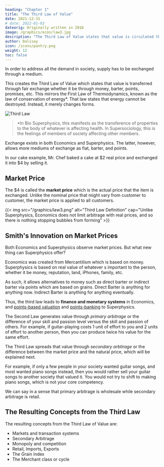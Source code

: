 ```yaml
---
heading: "Chapter 1"
title: "The Third Law of Value"
date: 2021-12-31
# date: 2022-01-03
dateorig: Originally written in 2016
image: /graphics/econ/law3.jpg
description: "The Third Law of Value states that value is circulated through the economy through fair exchanges."
author: Dalisay
icon: /icons/pantry.png
weight: 12
toc: false
---
```



<!-- Commercial system focuses on self-interest 
A lot of work is duplicated 
coordinates work, investments, resources (supply/demand)    -->


In order to address all the demand in society, supply has to be exchanged through a medium. 

This creates the Third Law of Value which states that value is transferred through fair exchange whether it be through money, barter, points, promises, etc. This mirrors the First Law of Thermodynamics, known as the law of conservation of energy*. That law states that energy cannot be destroyed. Instead, it merely changes forms.


![Third Law](/graphics/econ/law3.jpg)

> *In Bio Superphysics, this manifests as the transference of properties to the body of whatever is affecting health. In Supersociology, this is the feelings of members of society affecting other members. 


Exchange exists in both Economics and Superphysics. The latter, however, allows more mediums of exchange as fiat, barter, and points. 

In our cake example, Mr. Chef baked a cake at $2 real price and exchanged it into $4 by selling it. 


## Market Price

The $4 is called the **market price** which is the actual price that the item is exchanged. Unlike the nominal price that might vary from customer to customer, the market price is applied to all customers. 

{{< img src="/graphics/law3.png" alt="Third Law Definition" cap="Unlike Superphysics, Economics does not limit arbitrage with real prices, and so there is nothing stopping bubbles from forming" >}}


<!-- A change in the nominal value comes from the difference between the nominal price and the market price, leading to the real price and real value(these concepts are not all present in Economics). This creates transaction systems such as cash, credit, barter, andresource credits. Under this law are supply and demand, monetary theories (money supply, inflation, etc) and the double coincidence of wants of barter. -->

<!-- We then input these laws according to our eagle equation in order to create our ‘equation’ for demand and supply as ps:pdD. This overturns the mercantilist ‘Law’ of Supply and Demand of Economics which treats of s and d as equals:
 -->

## Smith's Innovation on Market Prices

Both Economics and Superphysics observe market prices. But what new thing can Superphysics offer?

Economics was created from Mercantilism which is based on money. Superphysics is based on real value of whatever s important to the person, whether it be money, reputation, land, iPhones, family, etc. 

As such, it allows alternatives to money such as direct barter or indirect barter via points which are based on grains. Direct Barter is anything for anything now. Indirect Barter is anything for anything eventually.

Thus, the third law leads to **finance and monetary systems** in Economics, and [points-based valuation](/social/economics/alternatives-to-money) and [points-banking](https://www.pantrypoints.com/trisactions/banking/) to Superphysics. 

The Second Law generates value through *primary arbitrage* or the difference of your skill and passion level versus the skill and passion of others. For example, if guitar-playing costs 1 unit of effort to you and 2 units of effort to another  person, then you can produce twice his value for the same effort. 

The Third Law spreads that value through *secondary arbtirage* or the difference between the market price and the natural price, which will be explained next. 

For example, if only a few people in your society wanted guitar songs, and most wanted piano songs instead, then you would rather sell your guitar songs to another society that valued it. You would not try to shift to making piano songs, which is not your core competency. 

We can say in a sense that primary arbitrage is wholesale while secondary arbitrage is retail. 


## The Resulting Concepts from the Third Law

The resulting concepts from the Third Law of Value are:

- Markets and transaction systems
- Secondary Arbitrage
- Monopoly and competition
- Retail, Imports, Exports
- The Grain Index
- The Merchant class or cycle
